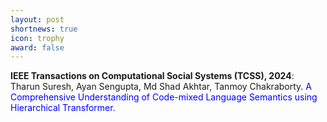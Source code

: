 ```yaml
---
layout: post
shortnews: true
icon: trophy
award: false
---
```



<b>IEEE Transactions on Computational Social Systems (TCSS), 2024</b>: Tharun Suresh, Ayan Sengupta, Md Shad Akhtar, Tanmoy Chakraborty. <font color="blue">A Comprehensive Understanding of Code-mixed Language Semantics using Hierarchical Transformer.</font>


